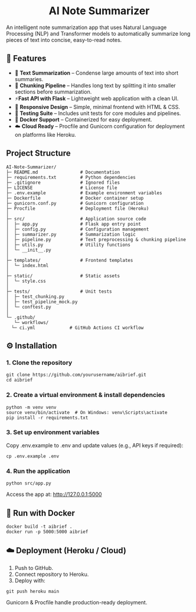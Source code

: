 <h1 align="center">AI Note Summarizer</h1>

An intelligent note summarization app that uses Natural Language Processing (NLP) and Transformer models to automatically summarize long pieces of text into concise, easy-to-read notes.


## 🚀 Features

 - 📄 **Text Summarization** – Condense large amounts of text into short summaries.
 - 🧩 **Chunking Pipeline** – Handles long text by splitting it into smaller sections before summarization.
 - ⚡**Fast API with Flask** – Lightweight web application with a clean UI.
 - 🎨 **Responsive Design** – Simple, minimal frontend with HTML & CSS.
 - 🧪 **Testing Suite** – Includes unit tests for core modules and pipelines.
 - 🐳 **Docker Support** – Containerized for easy deployment.
 - ☁️ **Cloud Ready** – Procfile and Gunicorn configuration for deployment on platforms like Heroku.

## Project Structure

    AI-Note-Summarizer/
    ├─ README.md                # Documentation
    ├─ requirements.txt         # Python dependencies
    ├─ .gitignore               # Ignored files
    ├─ LICENSE                  # License file
    ├─ .env.example             # Example environment variables
    ├─ Dockerfile               # Docker container setup
    ├─ gunicorn.conf.py         # Gunicorn configuration
    ├─ Procfile                 # Deployment file (Heroku)
    │
    ├─ src/                     # Application source code
    │  ├─ app.py                # Flask app entry point
    │  ├─ config.py             # Configuration management
    │  ├─ summarizer.py         # Summarization logic
    │  ├─ pipeline.py           # Text preprocessing & chunking pipeline
    │  ├─ utils.py              # Utility functions
    │  └─ __init__.py
    │
    ├─ templates/               # Frontend templates
    │  └─ index.html
    │
    ├─ static/                  # Static assets
    │  └─ style.css
    │
    ├─ tests/                   # Unit tests
    │  ├─ test_chunking.py
    │  ├─ test_pipeline_mock.py
    │  └─ conftest.py
    │
    └─ .github/
       └─ workflows/
      └─ ci.yml             # GitHub Actions CI workflow

## ⚙️ Installation

### 1. Clone the repository
```
git clone https://github.com/yourusername/aibrief.git
cd aibrief
```

### 2. Create a virtual environment & install dependencies

```
python -m venv venv
source venv/bin/activate  # On Windows: venv\Scripts\activate
pip install -r requirements.txt
```

### 3. Set up environment variables

Copy .env.example to .env and update values (e.g., API keys if required):
```
cp .env.example .env
```

### 4. Run the application
```
python src/app.py
```

Access the app at: http://127.0.0.1:5000


## 🐳 Run with Docker

```
docker build -t aibrief .
docker run -p 5000:5000 aibrief
```

## ☁️ Deployment (Heroku / Cloud)

1. Push to GitHub.
2. Connect repository to Heroku.
3. Deploy with:

```
git push heroku main
```

Gunicorn & Procfile handle production-ready deployment.
